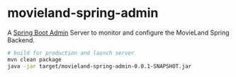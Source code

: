 # movieland-spring-admin
A [Spring Boot Admin](https://github.com/codecentric/spring-boot-admin) Server to monitor and configure the MovieLand Spring Backend.

```bash
# build for production and launch server
mvn clean package
java -jar target/movieland-spring-admin-0.0.1-SNAPSHOT.jar 
```